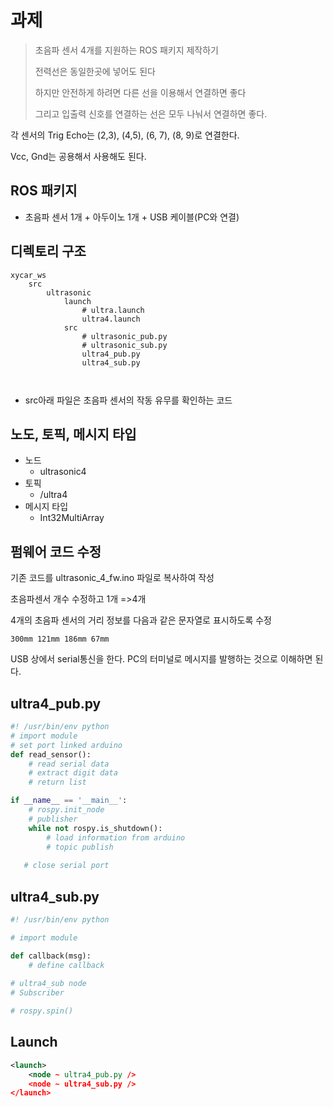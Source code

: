 # 과제

> 초음파 센서 4개를 지원하는 ROS 패키지 제작하기
>
> 전력선은 동일한곳에 넣어도 된다
>
> 하지만 안전하게 하려면 다른 선을 이용해서 연결하면 좋다
>
> 그리고 입출력 신호를 연결하는 선은 모두 나눠서 연결하면 좋다.

각 센서의 Trig Echo는 (2,3), (4,5), (6, 7), (8, 9)로 연결한다.

Vcc, Gnd는 공용해서 사용해도 된다.

## ROS 패키지 

+ 초음파 센서 1개 + 아두이노 1개 + USB 케이블(PC와 연결)

## 디렉토리 구조

```
xycar_ws
	src
		ultrasonic
			launch
				# ultra.launch
				ultra4.launch
			src
				# ultrasonic_pub.py
				# ultrasonic_sub.py
				ultra4_pub.py
				ultra4_sub.py
				 
			
```

+ src아래 파일은 초음파 센서의 작동 유무를 확인하는 코드

## 노도, 토픽, 메시지 타입

+ 노드
  + ultrasonic4
+ 토픽
  + /ultra4
+ 메시지 타입
  + Int32MultiArray



## 펌웨어 코드 수정

기존 코드를 ultrasonic_4_fw.ino 파일로 복사하여 작성

초음파센서 개수 수정하고 1개 =>4개

4개의 초음파 센서의 거리 정보를 다음과 같은 문자열로 표시하도록 수정

```
300mm 121mm 186mm 67mm
```

USB 상에서 serial통신을 한다. PC의 터미널로 메시지를 발행하는 것으로 이해하면 된다.



## ultra4_pub.py

```python
#! /usr/bin/env python
# import module
# set port linked arduino
def read_sensor():
    # read serial data
    # extract digit data
    # return list 

if __name__ == '__main__':
    # rospy.init_node
    # publisher 
    while not rospy.is_shutdown():
        # load information from arduino
        # topic publish
        
   # close serial port
```

## ultra4_sub.py

```py
#! /usr/bin/env python

# import module

def callback(msg):
    # define callback
    
# ultra4_sub node
# Subscriber

# rospy.spin()
```

## Launch

```xml
<launch>
    <node ~ ultra4_pub.py />
    <node ~ ultra4_sub.py />
</launch>
```

